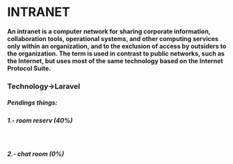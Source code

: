 <h1>INTRANET</H1>
<b>An intranet is a computer network for sharing corporate information, collaboration tools, operational systems, and other computing services only within an organization, and to the exclusion of access by outsiders to the organization. The term is used in contrast to public networks, such as the Internet, but uses most of the same technology based on the Internet Protocol Suite.</b>
<h3>Technology->Laravel</h3>

<h5>Pendings things:</h5> 
<h5>1.- room reserv (40%)</h5><br>
<h5>2.- chat room (0%)</h5><br>

